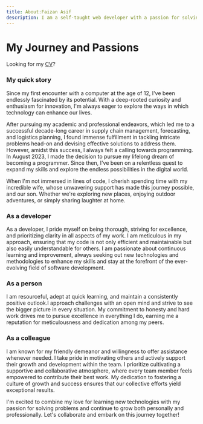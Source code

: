 ```yaml
---
title: About:Faizan Asif
description: I am a self-taught web developer with a passion for solving problems and creating immersive digital experiences. I am constantly seeking new challenges and opportunities for personal growth, always striving to push boundaries and expand my horizons. As I embark on my journey in web development, I am eager to apply my passion for innovation and dedication to excellence to contribute meaningfully to the tech industry.
---
```


# My Journey and Passions

Looking for my [CV](https://www.dropbox.com/scl/fi/lge99usylkol44drd65nt/Faizan-Asif-Butt-Resume.pdf?rlkey=g6xq1lh182g47cejgb0xrieko&dl=0)?

### My quick story

Since my first encounter with a computer at the age of 12, I've been endlessly fascinated by its potential. With a deep-rooted curiosity and enthusiasm for innovation, I'm always eager to explore the ways in which technology can enhance our lives.

After pursuing my academic and professional endeavors, which led me to a successful decade-long career in supply chain management, forecasting, and logistics planning, I found immense fulfillment in tackling intricate problems head-on and devising effective solutions to address them. However, amidst this success, I always felt a calling towards programming. In August 2023, I made the decision to pursue my lifelong dream of becoming a programmer. Since then, I've been on a relentless quest to expand my skills and explore the endless possibilities in the digital world.

When I'm not immersed in lines of code, I cherish spending time with my
incredible wife, whose unwavering support has made this journey
possible, and our son. Whether we're exploring new places, enjoying
outdoor adventures, or simply sharing laughter at home.

### As a developer

As a developer, I pride myself on being thorough, striving for excellence, and prioritizing clarity in all aspects of my work. I am meticulous in my approach, ensuring that my code is not only efficient and maintainable but also easily understandable for others. I am passionate about continuous learning and improvement, always seeking out new technologies and methodologies to enhance my skills and stay at the forefront of the ever-evolving field of software development.

### As a person

I am resourceful, adept at quick learning, and maintain a consistently positive outlook.I approach challenges with an open mind and strive to see the bigger picture in every situation. My commitment to honesty and hard work drives me to pursue excellence in everything I do, earning me a reputation for meticulousness and dedication among my peers.

### As a colleague

I am known for my friendly demeanor and willingness to offer assistance whenever needed. I take pride in motivating others and actively support their growth and development within the team. I prioritize cultivating a supportive and collaborative atmosphere, where every team member feels empowered to contribute their best work. My dedication to fostering a culture of growth and success ensures that our collective efforts yield exceptional results.

I'm excited to combine my love for learning new technologies with my
passion for solving problems and continue to grow both personally
and professionally. Let's collaborate and embark on this journey
together!
